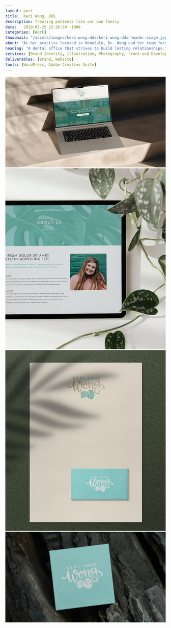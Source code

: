 ```yaml
---
layout: post
title:  Keri Wong, DDS
description: Treating patients like our own family
date:   2019-03-25 22:26:59 -1000
categories: [Work]
thumbnail: "/assets/images/keri-wong-dds/keri-wong-dds-header-image.jpg"
about: "At her practice located in Honolulu, Dr. Wong and her team focus on creating a dental home where patients can feel safe and assured. They strive to treat every patient with compassion and a gentle touch."
heading: "A dental office that strives to build lasting relationships."
services: [Brand Identity, Illustration, Photography, Front-end Development]
deliverables: [Brand, Website]
tools: [WordPress, Adobe Creative Suite]
---
```

<img alt="Keri Wong DDS - Web" src="/assets/images/keri-wong-dds/keri-wong-dds-00.jpg">
<div class="row">
    <div class="col">
        <img alt="Keri Wong DDS - iPad" src="/assets/images/keri-wong-dds/keri-wong-dds-01.jpg">
    </div>
    <div class="col">
        <img alt="Keri Wong DDS - Letterhead" src="/assets/images/keri-wong-dds/keri-wong-dds-02.jpg">
    </div>
</div>
<img alt="Keri Wong DDS - Box" src="/assets/images/keri-wong-dds/keri-wong-dds-03.jpg">
